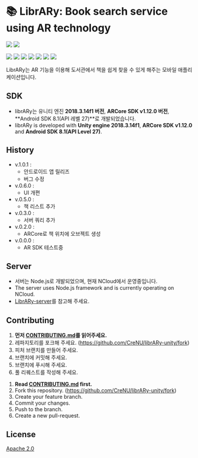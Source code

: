 # 📚 LibrARy: Book search service using AR technology

![](https://img.shields.io/badge/librARy-unity-orange)
![](https://img.shields.io/badge/unity-v.2018.3.14f1-orange)

![](https://img.shields.io/github/languages/count/crenu/library-unity)
![](https://img.shields.io/github/languages/top/crenu/library-unity)
![](https://img.shields.io/github/languages/code-size/crenu/library-unity)
![](https://img.shields.io/github/repo-size/crenu/library-unity)
![](https://img.shields.io/github/issues/crenu/library-unity)
![](https://img.shields.io/github/issues-closed/crenu/library-unity)
![](https://img.shields.io/github/last-commit/crenu/library-unity)

LibrARy는 AR 기능을 이용해 도서관에서 책을 쉽게 찾을 수 있게 해주는 모바일 애플리케이션입니다.

## SDK
+ librARy는 유니티 엔진 **2018.3.14f1 버전**, **ARCore SDK v1.12.0 버전**, **Android SDK 8.1(API 레벨 27)**로 개발되었습니다.
+ librARy is developed with **Unity engine 2018.3.14f1**, **ARCore SDK v1.12.0** and **Android SDK 8.1(API Level 27)**.


## History
+ v.1.0.1 :
  - 안드로이드 앱 릴리즈
  - 버그 수정
+ v.0.6.0 :
  - UI 개편
+ v.0.5.0 :
  - 책 리스트 추가
+ v.0.3.0 :
  - 서버 쿼리 추가
+ v.0.2.0 :
  - ARCore로 책 위치에 오브젝트 생성
+ v.0.0.0 :
  - AR SDK 테스트중


## Server
+ 서버는 Node.js로 개발되었으며, 현재 NCloud에서 운영중입니다.
+ The server uses Node.js framework and is currently operating on NCloud.
+ [LibrARy-server](https://github.com/CreNU/LibrARy-server)를 참고해 주세요.


## Contributing
1. **먼저 [CONTRIBUTING.md](./CONTRIBUTING.md)를 읽어주세요.**
2. 레파지토리를 포크해 주세요. (https://github.com/CreNU/librARy-unity/fork)
3. 피처 브랜치를 만들어 주세요.
4. 브랜치에 커밋해 주세요.
5. 브랜치에 푸시해 주세요.
6. 풀 리퀘스트를 작성해 주세요.
<!-- -->
1. **Read [CONTRIBUTING.md](./CONTRIBUTING.md) first.**
2. Fork this repository. (https://github.com/CreNU/librARy-unity/fork)
3. Create your feature branch.
4. Commit your changes.
5. Push to the branch.
6. Create a new pull-request.


## License
[Apache 2.0](./LICENSE)
